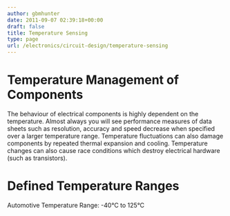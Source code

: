 ```yaml
---
author: gbmhunter
date: 2011-09-07 02:39:18+00:00
draft: false
title: Temperature Sensing
type: page
url: /electronics/circuit-design/temperature-sensing
---
```


# Temperature Management of Components


The behaviour of electrical components is highly dependent on the temperature. Almost always you will see performance measures of data sheets such as resolution, accuracy and speed decrease when specified over a larger temperature range. Temperature fluctuations can also damage components by repeated thermal expansion and cooling. Temperature changes can also cause race conditions which destroy electrical hardware (such as transistors).


# Defined Temperature Ranges


Automotive Temperature Range: -40°C to 125°C
